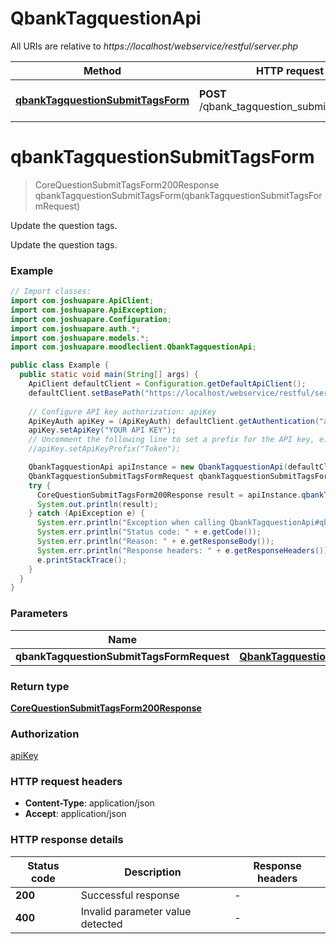 # QbankTagquestionApi

All URIs are relative to *https://localhost/webservice/restful/server.php*

| Method | HTTP request | Description |
|------------- | ------------- | -------------|
| [**qbankTagquestionSubmitTagsForm**](QbankTagquestionApi.md#qbankTagquestionSubmitTagsForm) | **POST** /qbank_tagquestion_submit_tags_form | Update the question tags. |


<a id="qbankTagquestionSubmitTagsForm"></a>
# **qbankTagquestionSubmitTagsForm**
> CoreQuestionSubmitTagsForm200Response qbankTagquestionSubmitTagsForm(qbankTagquestionSubmitTagsFormRequest)

Update the question tags.

Update the question tags.

### Example
```java
// Import classes:
import com.joshuapare.ApiClient;
import com.joshuapare.ApiException;
import com.joshuapare.Configuration;
import com.joshuapare.auth.*;
import com.joshuapare.models.*;
import com.joshuapare.moodleclient.QbankTagquestionApi;

public class Example {
  public static void main(String[] args) {
    ApiClient defaultClient = Configuration.getDefaultApiClient();
    defaultClient.setBasePath("https://localhost/webservice/restful/server.php");
    
    // Configure API key authorization: apiKey
    ApiKeyAuth apiKey = (ApiKeyAuth) defaultClient.getAuthentication("apiKey");
    apiKey.setApiKey("YOUR API KEY");
    // Uncomment the following line to set a prefix for the API key, e.g. "Token" (defaults to null)
    //apiKey.setApiKeyPrefix("Token");

    QbankTagquestionApi apiInstance = new QbankTagquestionApi(defaultClient);
    QbankTagquestionSubmitTagsFormRequest qbankTagquestionSubmitTagsFormRequest = new QbankTagquestionSubmitTagsFormRequest(); // QbankTagquestionSubmitTagsFormRequest | 
    try {
      CoreQuestionSubmitTagsForm200Response result = apiInstance.qbankTagquestionSubmitTagsForm(qbankTagquestionSubmitTagsFormRequest);
      System.out.println(result);
    } catch (ApiException e) {
      System.err.println("Exception when calling QbankTagquestionApi#qbankTagquestionSubmitTagsForm");
      System.err.println("Status code: " + e.getCode());
      System.err.println("Reason: " + e.getResponseBody());
      System.err.println("Response headers: " + e.getResponseHeaders());
      e.printStackTrace();
    }
  }
}
```

### Parameters

| Name | Type | Description  | Notes |
|------------- | ------------- | ------------- | -------------|
| **qbankTagquestionSubmitTagsFormRequest** | [**QbankTagquestionSubmitTagsFormRequest**](QbankTagquestionSubmitTagsFormRequest.md)|  | |

### Return type

[**CoreQuestionSubmitTagsForm200Response**](CoreQuestionSubmitTagsForm200Response.md)

### Authorization

[apiKey](../README.md#apiKey)

### HTTP request headers

 - **Content-Type**: application/json
 - **Accept**: application/json

### HTTP response details
| Status code | Description | Response headers |
|-------------|-------------|------------------|
| **200** | Successful response |  -  |
| **400** | Invalid parameter value detected |  -  |

